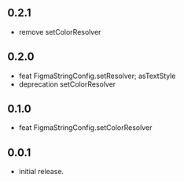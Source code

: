 ## 0.2.1
* remove setColorResolver

## 0.2.0
* feat FigmaStringConfig.setResolver; asTextStyle
* deprecation setColorResolver

## 0.1.0
* feat FigmaStringConfig.setColorResolver

## 0.0.1

* initial release.
